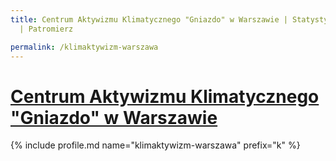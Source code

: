 ```yaml
---
title: Centrum Aktywizmu Klimatycznego "Gniazdo" w Warszawie | Statystyki patronite.pl
  | Patromierz

permalink: /klimaktywizm-warszawa
---
```


# [Centrum Aktywizmu Klimatycznego "Gniazdo" w Warszawie](https://patronite.pl/klimaktywizm-warszawa)

{% include profile.md name="klimaktywizm-warszawa" prefix="k" %}
